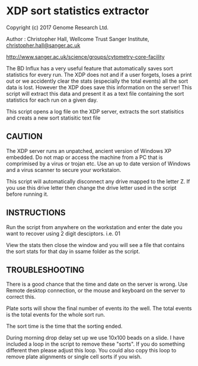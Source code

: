 # XDP sort statistics extractor

Copyright (c) 2017 Genome Research Ltd.

Author : Christopher Hall, Wellcome Trust Sanger Institute, christopher.hall@sanger.ac.uk

http://www.sanger.ac.uk/science/groups/cytometry-core-facility

The BD Influx has a very useful feature that automatically saves sort statistics for every run.  The XDP does not and if a user forgets, loses a print out or we accidently clear the stats (especially the total events) all the sort data is lost.  However the XDP does save this information on the server!  This script will extract this data and present it as a text file containing the sort statistics for each run on a given day.

This script opens a log file on the XDP server, extracts the sort statisitics and creats a new sort statisitic text file

## CAUTION
The XDP server runs an unpatched, ancient version of Windows XP embedded.  Do not map or access the machine from a PC that is comprimised by a virus or trojan etc.  Use an up to date version of Windows and a virus scanner to secure your workstaion.

This script will automatically disconnect any drive mapped to the letter Z.  If you use this drive letter then change the drive letter used in the script before running it.

## INSTRUCTIONS

Run the script from anywhere on the workstation and enter the date you want to recover using 2 digit desciptors.  i.e. 01

View the stats then close the window and you will see a file that contains the sort stats for that day in ssame folder as the script.

## TROUBLESHOOTING

There is a good chance that the time and date on the server is wrong.  Use Remote desktop connection, or the mouse and keyboard on the server to correct this.

Plate sorts will show the final number of events ito the well.  The total events is the total events for the whole sort run.

The sort time is the time that the sorting ended.

During morning drop delay set up we use 10x100 beads on a slide.  I have included a loop in the script to remove these "sorts".  If you do something different then please adjust this loop. You could also copy this loop to remove plate alignments or single cell sorts if you wish.
